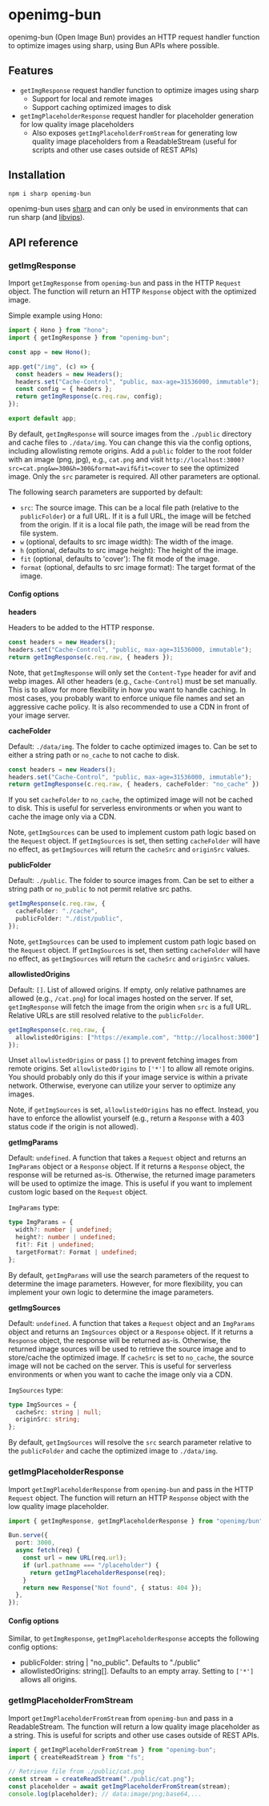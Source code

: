 # openimg-bun

openimg-bun (Open Image Bun) provides an HTTP request handler function to optimize images using sharp, using Bun APIs where possible.

## Features

- `getImgResponse` request handler function to optimize images using sharp
  - Support for local and remote images
  - Support caching optimized images to disk
- `getImgPlaceholderResponse` request handler for placeholder generation for low quality image placeholders
  - Also exposes `getImgPlaceholderFromStream` for generating low quality image placeholders from a ReadableStream (useful for scripts and other use cases outside of REST APIs)

## Installation

```bash
npm i sharp openimg-bun
```

openimg-bun uses [sharp](https://sharp.pixelplumbing.com) and can only be used in environments that can run sharp (and [libvips](https://github.com/libvips/libvips)).

## API reference

### getImgResponse

Import `getImgResponse` from `openimg-bun` and pass in the HTTP `Request` object. The function will return an HTTP `Response` object with the optimized image.

Simple example using Hono:

```typescript
import { Hono } from "hono";
import { getImgResponse } from "openimg-bun";

const app = new Hono();

app.get("/img", (c) => {
  const headers = new Headers();
  headers.set("Cache-Control", "public, max-age=31536000, immutable");
  const config = { headers };
  return getImgResponse(c.req.raw, config);
});

export default app;
```

By default, `getImgResponse` will source images from the `./public` directory and cache files to `./data/img`. You can change this via the config options, including allowlisting remote origins. Add a `public` folder to the root folder with an image (png, jpg), e.g., `cat.png` and visit `http://localhost:3000?src=cat.png&w=300&h=300&format=avif&fit=cover` to see the optimized image. Only the `src` parameter is required. All other parameters are optional.

The following search parameters are supported by default:

- `src`: The source image. This can be a local file path (relative to the `publicFolder`) or a full URL. If it is a full URL, the image will be fetched from the origin. If it is a local file path, the image will be read from the file system.
- `w` (optional, defaults to src image width): The width of the image.
- `h` (optional, defaults to src image height): The height of the image.
- `fit` (optional, defaults to 'cover'): The fit mode of the image.
- `format` (optional, defaults to src image format): The target format of the image.

#### Config options

**headers**

Headers to be added to the HTTP response.

```typescript
const headers = new Headers();
headers.set("Cache-Control", "public, max-age=31536000, immutable");
return getImgResponse(c.req.raw, { headers });
```

Note, that `getImgResponse` will only set the `Content-Type` header for avif and webp images. All other headers (e.g., `Cache-Control`) must be set manually. This is to allow for more flexibility in how you want to handle caching. In most cases, you probably want to enforce unique file names and set an aggressive cache policy. It is also recommended to use a CDN in front of your image server.

**cacheFolder**

Default: `./data/img`. The folder to cache optimized images to. Can be set to either a string path or `no_cache` to not cache to disk.

```typescript
const headers = new Headers();
headers.set("Cache-Control", "public, max-age=31536000, immutable");
return getImgResponse(c.req.raw, { headers, cacheFolder: "no_cache" });
```

If you set `cacheFolder` to `no_cache`, the optimized image will not be cached to disk. This is useful for serverless environments or when you want to cache the image only via a CDN.

Note, `getImgSources` can be used to implement custom path logic based on the `Request` object. If `getImgSources` is set, then setting `cacheFolder` will have no effect, as `getImgSources` will return the `cacheSrc` and `originSrc` values.

**publicFolder**

Default: `./public`. The folder to source images from. Can be set to either a string path or `no_public` to not permit relative src paths.

```typescript
getImgResponse(c.req.raw, {
  cacheFolder: "./cache",
  publicFolder: "./dist/public",
});
```

Note, `getImgSources` can be used to implement custom path logic based on the `Request` object. If `getImgSources` is set, then setting `cacheFolder` will have no effect, as `getImgSources` will return the `cacheSrc` and `originSrc` values.

**allowlistedOrigins**

Default: `[]`. List of allowed origins. If empty, only relative pathnames are allowed (e.g., `/cat.png`) for local images hosted on the server. If set, `getImgResponse` will fetch the image from the origin when `src` is a full URL. Relative URLs are still resolved relative to the `publicFolder`.

```typescript
getImgResponse(c.req.raw, {
  allowlistedOrigins: ["https://example.com", "http://localhost:3000"],
});
```

Unset `allowlistedOrigins` or pass `[]` to prevent fetching images from remote origins. Set `allowlistedOrigins` to `['*']` to allow all remote origins. You should probably only do this if your image service is within a private network. Otherwise, everyone can utilize your server to optimize any images.

Note, if `getImgSources` is set, `allowlistedOrigins` has no effect. Instead, you have to enforce the allowlist yourself (e.g., return a `Response` with a 403 status code if the origin is not allowed).

**getImgParams**

Default: `undefined`. A function that takes a `Request` object and returns an `ImgParams` object or a `Response` object. If it returns a `Response` object, the response will be returned as-is. Otherwise, the returned image parameters will be used to optimize the image. This is useful if you want to implement custom logic based on the `Request` object.

`ImgParams` type:

```typescript
type ImgParams = {
  width?: number | undefined;
  height?: number | undefined;
  fit?: Fit | undefined;
  targetFormat?: Format | undefined;
};
```

By default, `getImgParams` will use the search parameters of the request to determine the image parameters. However, for more flexibility, you can implement your own logic to determine the image parameters.

**getImgSources**

Default: `undefined`. A function that takes a `Request` object and an `ImgParams` object and returns an `ImgSources` object or a `Response` object. If it returns a `Response` object, the response will be returned as-is. Otherwise, the returned image sources will be used to retrieve the source image and to store/cache the optimized image. If `cacheSrc` is set to `no_cache`, the source image will not be cached on the server. This is useful for serverless environments or when you want to cache the image only via a CDN.

`ImgSources` type:

```typescript
type ImgSources = {
  cacheSrc: string | null;
  originSrc: string;
};
```

By default, `getImgSources` will resolve the `src` search parameter relative to the `publicFolder` and cache the optimized image to `./data/img`.

### getImgPlaceholderResponse

Import `getImgPlaceholderResponse` from `openimg-bun` and pass in the HTTP `Request` object. The function will return an HTTP `Response` object with the low quality image placeholder.

```typescript
import { getImgResponse, getImgPlaceholderResponse } from "openimg/bun";

Bun.serve({
  port: 3000,
  async fetch(req) {
    const url = new URL(req.url);
    if (url.pathname === "/placeholder") {
      return getImgPlaceholderResponse(req);
    }
    return new Response("Not found", { status: 404 });
  },
});
```

#### Config options

Similar, to `getImgResponse`, `getImgPlaceholderResponse` accepts the following config options:

- publicFolder: string | "no_public". Defaults to "./public"
- allowlistedOrigins: string[]. Defaults to an empty array. Setting to `['*']` allows all origins.

### getImgPlaceholderFromStream

Import `getImgPlaceholderFromStream` from `openimg-bun` and pass in a ReadableStream. The function will return a low quality image placeholder as a string. This is useful for scripts and other use cases outside of REST APIs.

```typescript
import { getImgPlaceholderFromStream } from "openimg-bun";
import { createReadStream } from "fs";

// Retrieve file from ./public/cat.png
const stream = createReadStream("./public/cat.png");
const placeholder = await getImgPlaceholderFromStream(stream);
console.log(placeholder); // data:image/png;base64,...
```
